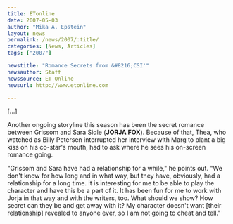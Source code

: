 ```yaml
---
title: ETonline
date: 2007-05-03
author: "Mika A. Epstein"
layout: news
permalink: /news/2007/:title/
categories: [News, Articles]
tags: ["2007"]

newstitle: "Romance Secrets from &#8216;CSI'"
newsauthor: Staff
newssource: ET Online
newsurl: http://www.etonline.com

---
```


[...]

Another ongoing storyline this season has been the secret romance between Grissom and Sara Sidle (**JORJA FOX**). Because of that, Thea, who watched as Billy Petersen interrupted her interview with Marg to plant a big kiss on his co-star's mouth, had to ask where he sees his on-screen romance going.

"Grissom and Sara have had a relationship for a while," he points out. "We don't know for how long and in what way, but they have, obviously, had a relationship for a long time. It is interesting for me to be able to play the character and have this be a part of it. It has been fun for me to work with Jorja in that way and with the writers, too. What should we show? How secret can they be and get away with it? My character doesn't want [their relationship] revealed to anyone ever, so I am not going to cheat and tell."
